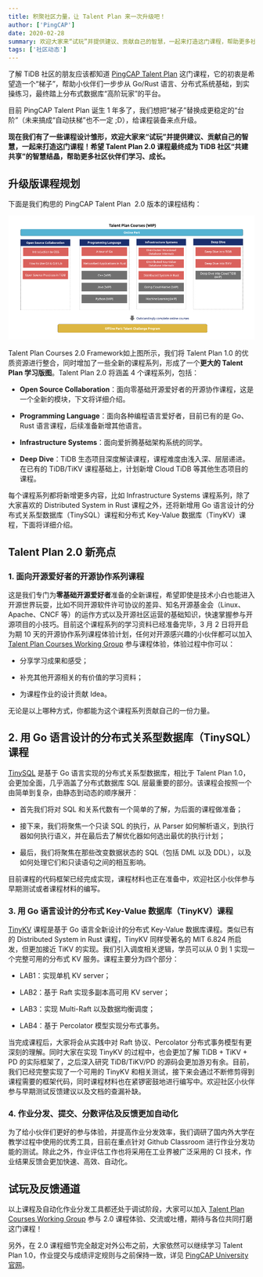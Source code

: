 ```yaml
---
title: 积聚社区力量，让 Talent Plan 来一次升级吧！
author: ['PingCAP']
date: 2020-02-28
summary: 欢迎大家来“试玩”并提供建议、贡献自己的智慧，一起来打造这门课程，帮助更多社区伙伴们学习、成长！
tags: ['社区动态']
---
```


了解 TiDB 社区的朋友应该都知道 [PingCAP Talent Plan](https://university.pingcap.com/talent-plan/) 这门课程，它的初衷是希望造一个“梯子”，帮助小伙伴们一步步从 Go/Rust 语言、分布式系统基础，到实操练习，最终踏上分布式数据库“高阶玩家”的平台。

目前 PingCAP Talent Plan 诞生 1 年多了，我们想把“梯子”替换成更稳定的“台阶”（未来搞成“自动扶梯”也不一定 ;D），给课程装备来点升级。

**现在我们有了一些课程设计雏形，欢迎大家来“试玩”并提供建议、贡献自己的智慧，一起来打造这门课程！希望 Talent Plan 2.0 课程最终成为 TiDB 社区“共建共享”的智慧结晶，帮助更多社区伙伴们学习、成长。**

## 升级版课程规划

下面是我们构思的 PingCAP Talent Plan  2.0 版本的课程结构：

![课程结构](media/talent-plan-readies-to-level-up/1-课程结构.png)

Talent Plan Courses 2.0 Framework如上图所示，我们将 Talent Plan 1.0 的优质资源进行整合，同时增加了一些全新的课程系列，形成了一个**更大的 Talent Plan 学习版图**。Talent Plan 2.0 将涵盖 4 个课程系列，包括：

* **Open Source Collaboration**：面向零基础开源爱好者的开源协作课程，这是一个全新的模块，下文将详细介绍。

* **Programming Language**：面向各种编程语言爱好者，目前已有的是 Go、Rust 语言课程，后续准备新增其他语言。

* **Infrastructure Systems**：面向爱折腾基础架构系统的同学。

* **Deep Dive**：TiDB 生态项目深度解读课程，课程难度由浅入深、层层递进。在已有的 TiDB/TiKV 课程基础上，计划新增 Cloud TiDB 等其他生态项目的课程。

每个课程系列都将新增更多内容，比如 Infrastructure Systems 课程系列，除了大家喜欢的 Distributed System in Rust 课程之外，还将新增用 Go 语言设计的分布式关系型数据库（TinySQL）课程和分布式 Key-Value 数据库（TinyKV）课程，下面将详细介绍。

## Talent Plan 2.0 新亮点

### 1. 面向开源爱好者的开源协作系列课程

这是我们专门为**零基础开源爱好者**准备的全新课程，希望即使是技术小白也能进入开源世界玩耍，比如不同开源软件许可协议的差异、知名开源基金会（Linux、Apache、CNCF 等）的运作方式以及开源社区运营的基础知识，快速掌握参与开源项目的小技巧。目前这个课程系列的学习资料已经准备完毕，3 月 2 日将开启为期 10 天的开源协作系列课程体验计划，任何对开源感兴趣的小伙伴都可以加入 [Talent Plan Courses Working Group](https://tidbcommunity.slack.com/archives/CR746G049) 参与课程体验，体验过程中你可以：

* 分享学习成果和感受；

* 补充其他开源相关的有价值的学习资料；

* 为课程作业的设计贡献 Idea。

无论是以上哪种方式，你都能为这个课程系列贡献自己的一份力量。

## 2. 用 Go 语言设计的分布式关系型数据库（TinySQL）课程

[TinySQL](https://github.com/pingcap-incubator/tinysql) 是基于 Go 语言实现的分布式关系型数据库，相比于 Talent Plan 1.0，会更加全面，几乎涵盖了分布式数据库 SQL 层最重要的部分。该课程会按照一个由简单到复杂，由静态到动态的顺序展开：

* 首先我们将对 SQL 和关系代数有一个简单的了解，为后面的课程做准备；

* 接下来，我们将聚焦一个只读 SQL 的执行，从 Parser 如何解析语义，到执行器如何执行语义，并在最后去了解优化器如何选出最优的执行计划；

* 最后，我们将聚焦在那些改变数据状态的 SQL（包括 DML 以及 DDL），以及如何处理它们和只读语句之间的相互影响。

目前课程的代码框架已经完成实现，课程材料也正在准备中，欢迎社区小伙伴参与早期测试或者课程材料的编写。

### 3. 用 Go 语言设计的分布式 Key-Value 数据库（TinyKV）课程


[TinyKV](https://github.com/pingcap-incubator/tinykv) 课程是基于 Go 语言全新设计的分布式 Key-Value 数据库课程。类似已有的 Distributed System in Rust 课程，TinyKV 同样受著名的 MIT 6.824 所启发，但更加接近 TiKV 的实现。我们引入调度相关逻辑，学员可以从 0 到 1 实现一个完整可用的分布式 KV 服务。课程主要分为四个部分：

* LAB1：实现单机 KV server；

* LAB2：基于 Raft 实现多副本高可用 KV server；

* LAB3：实现 Multi-Raft 以及数据均衡调度；

* LAB4：基于 Percolator 模型实现分布式事务。

当完成课程后，大家将会从实践中对 Raft 协议、Percolator 分布式事务模型有更深刻的理解。同时大家在实现 TinyKV 的过程中，也会更加了解 TiDB + TiKV + PD 的实际框架了，之后深入研究 TiDB/TiKV/PD 的源码会更加游刃有余。目前，我们已经完整实现了一个可用的 TinyKV 和相关测试，接下来会通过不断修剪得到课程需要的框架代码，同时课程材料也在紧锣密鼓地进行编写中。欢迎社区小伙伴参与早期测试反馈建议以及文档的查漏补缺。

### 4. 作业分发、提交、分数评估及反馈更加自动化

为了给小伙伴们更好的参与体验，并提高作业分发效率，我们调研了国内外大学在教学过程中使用的优秀工具，目前在重点针对 Github Classroom 进行作业分发功能的测试。除此之外，作业评估工作也将采用在工业界被广泛采用的 CI 技术，作业结果反馈会更加快速、高效、自动化。

## 试玩及反馈通道

以上课程及自动化作业分发工具都还处于调试阶段，大家可以加入 [Talent Plan Courses Working Group](https://tidbcommunity.slack.com/archives/CR746G049) 参与 2.0 课程体验、交流或吐槽，期待与各位共同打磨这门课程！

另外，在 2.0 课程细节完全敲定对外公布之前，大家依然可以继续学习 Talent Plan 1.0，作业提交与成绩评定规则与之前保持一致，详见 [PingCAP University 官网](https://university.pingcap.com/talent-plan/)。 